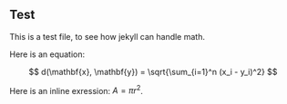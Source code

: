 ## Test

This is a test file, to see how jekyll can handle math.

Here is an equation:

$$
d(\mathbf{x}, \mathbf{y}) = \sqrt{\sum_{i=1}^n (x_i - y_i)^2}
$$

Here is an inline exression: $A = \pi r^2$.
